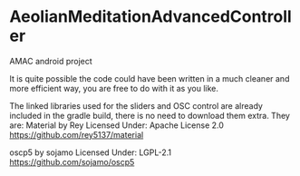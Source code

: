 # AeolianMeditationAdvancedController
AMAC android project

It is quite possible the code could have been written in a much cleaner and more efficient way, you are free to do with it as you like.

The linked libraries used for the sliders and OSC control are already included in the gradle build, there is no need to download them extra. They are:
Material by Rey Licensed Under: Apache License 2.0
https://github.com/rey5137/material

oscp5 by sojamo Licensed Under: LGPL-2.1
https://github.com/sojamo/oscp5
